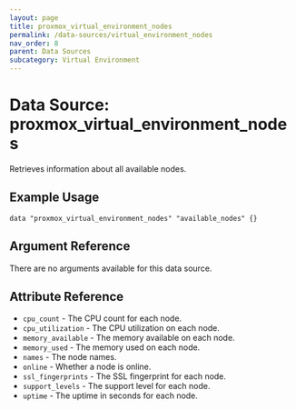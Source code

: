 ```yaml
---
layout: page
title: proxmox_virtual_environment_nodes
permalink: /data-sources/virtual_environment_nodes
nav_order: 8
parent: Data Sources
subcategory: Virtual Environment
---
```


# Data Source: proxmox_virtual_environment_nodes

Retrieves information about all available nodes.

## Example Usage

```
data "proxmox_virtual_environment_nodes" "available_nodes" {}
```

## Argument Reference

There are no arguments available for this data source.

## Attribute Reference

* `cpu_count` - The CPU count for each node.
* `cpu_utilization` - The CPU utilization on each node.
* `memory_available` - The memory available on each node.
* `memory_used` - The memory used on each node.
* `names` - The node names.
* `online` - Whether a node is online.
* `ssl_fingerprints` - The SSL fingerprint for each node.
* `support_levels` - The support level for each node.
* `uptime` - The uptime in seconds for each node.
